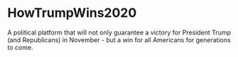 # HowTrumpWins2020
A political platform that will not only guarantee a victory for President Trump (and Republicans) in November - but a win for all Americans for generations to come.
